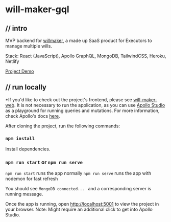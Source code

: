 # will-maker-gql
## // intro
MVP backend for [willmaker](https://willmaker.netlify.app/), a made up SaaS product for Executors to manage multiple wills.

Stack:  React (JavaScript), Apollo GraphQL, MongoDB, TailwindCSS, Heroku, Netlify

[Project Demo](https://willmaker.netlify.app/)

## // run locally

*If you'd like to check out the project's frontend, please see [will-maker-web](https://github.com/radiylon/will-maker-web).  It is not necessary to run the application, as you can use [Apollo Studio](https://www.apollographql.com/docs/studio/) as a playground for running queries and mutations.  For more information, check Apollo's docs [here](https://www.apollographql.com/docs/studio/).

After cloning the project, run the following commands:

### `npm install`

Install dependencies.

### `npm run start` or `npm run serve`

`npm run start` runs the app normally
`npm run serve` runs the app with nodemon for fast refresh

You should see `MongoDB connected... ` and a corresponding server is running message.

Once the app is running, open [http://localhost:5001](http://localhost:5001) to view the project in your browser.  Note: Might require an additional click to get into Apollo Studio.
